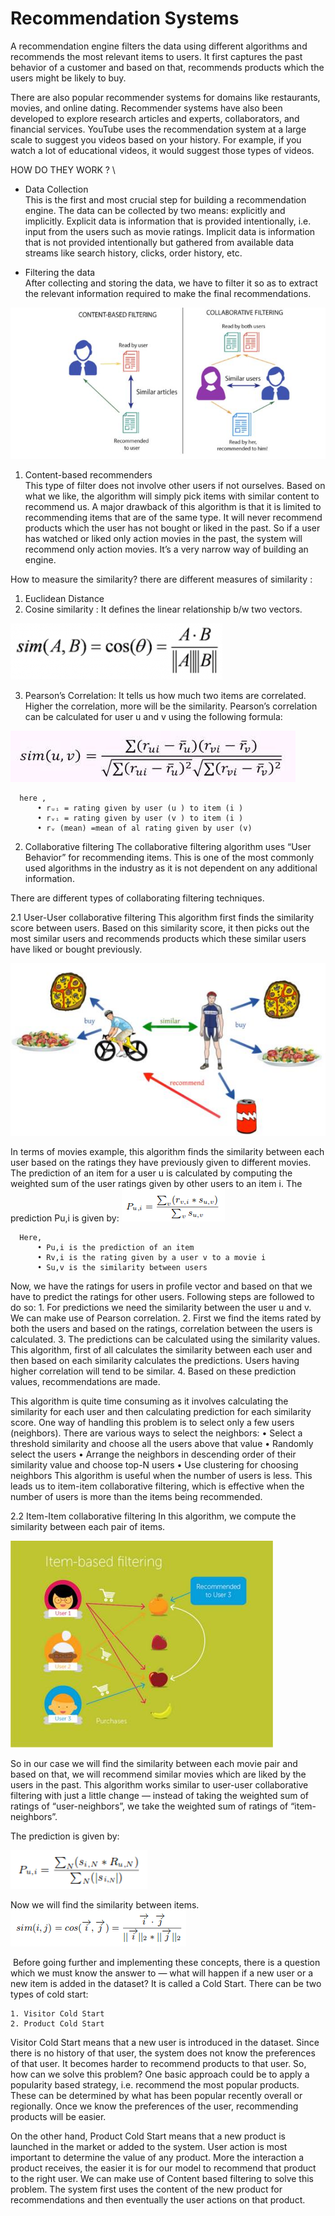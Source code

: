 # Recommendation Systems
A recommendation engine filters the data using different algorithms and recommends the most relevant items to users. It first captures the past behavior of a customer and based on that, recommends products which the users might be likely to buy.

There are also popular recommender systems for domains like restaurants, movies, and online dating. Recommender systems have also been developed to explore research articles and experts, collaborators, and financial services. YouTube uses the recommendation system at a large scale to suggest you videos based on your history. For example, if you watch a lot of educational videos, it would suggest those types of videos.

HOW DO THEY WORK ? \
- Data Collection \
This is the first and most crucial step for building a recommendation engine. The data can be collected by two means: explicitly and implicitly. 
Explicit data is information that is provided intentionally, i.e. input from the users such as movie ratings.
Implicit data is information that is not provided intentionally but gathered from available data streams like search history, clicks, order history, etc.

- Filtering the data \
After collecting and storing the data, we have to filter it so as to extract the relevant information required to make the final recommendations.

![1](https://github.com/rjnp2/Data-Science/blob/main/tutorial/8.%20Recommendation%20Systems/images/1.png)

1. Content-based recommenders \
This type of filter does not involve other users if not ourselves. Based on what we like, the algorithm will simply pick items with similar content to recommend us.
A major drawback of this algorithm is that it is limited to recommending items that are of the same type. It will never recommend products which the user has not bought or liked in the past. So if a user has watched or liked only action movies in the past, the system will recommend only action movies. It’s a very narrow way of building an engine.

How to measure the similarity? there are different measures of similarity :
1. Euclidean Distance
2. Cosine similarity :
  It defines the linear relationship b/w two vectors.
  
  ![1](https://github.com/rjnp2/Data-Science/blob/main/tutorial/8.%20Recommendation%20Systems/images/2.png)
  
3. Pearson’s Correlation: It tells us how much two items are correlated. Higher the correlation, more will be the similarity. Pearson’s correlation can be calculated for user u and v using the following formula:
  
  ![1](https://github.com/rjnp2/Data-Science/blob/main/tutorial/8.%20Recommendation%20Systems/images/3.png)
      
      here ,
          • rᵤᵢ = rating given by user (u ) to item (i )
          • rᵥᵢ = rating given by user (v ) to item (i )
          • rᵥ (mean) =mean of al rating given by user (v)

2. Collaborative filtering
The collaborative filtering algorithm uses “User Behavior” for recommending items. This is one of the most commonly used algorithms in the industry as it is not dependent on any additional information. 

There are different types of collaborating filtering techniques.

2.1 User-User collaborative filtering
This algorithm first finds the similarity score between users. Based on this similarity score, it then picks out the most similar users and recommends products which these similar users have liked or bought previously.

  ![1](https://github.com/rjnp2/Data-Science/blob/main/tutorial/8.%20Recommendation%20Systems/images/4.png)

In terms of movies example, this algorithm finds the similarity between each user based on the ratings they have previously given to different movies. The prediction of an item for a user u is calculated by computing the weighted sum of the user ratings given by other users to an item i.
The prediction Pu,i is given by:
   ![1](https://github.com/rjnp2/Data-Science/blob/main/tutorial/8.%20Recommendation%20Systems/images/5.png)

      Here,
          • Pu,i is the prediction of an item
          • Rv,i is the rating given by a user v to a movie i
          • Su,v is the similarity between users

Now, we have the ratings for users in profile vector and based on that we have to predict the ratings for other users. 
Following steps are followed to do so:
    1. For predictions we need the similarity between the user u and v. We can make use of Pearson correlation.
    2. First we find the items rated by both the users and based on the ratings, correlation between the users is calculated.
    3. The predictions can be calculated using the similarity values. This algorithm, first of all calculates the similarity between each user and then based on each similarity calculates the predictions. Users having higher correlation will tend to be similar.
    4. Based on these prediction values, recommendations are made. 

This algorithm is quite time consuming as it involves calculating the similarity for each user and then calculating prediction for each similarity score. One way of handling this problem is to select only a few users (neighbors). There are various ways to select the neighbors:
    • Select a threshold similarity and choose all the users above that value
    • Randomly select the users
    • Arrange the neighbors in descending order of their similarity value and choose top-N users
    • Use clustering for choosing neighbors
This algorithm is useful when the number of users is less. This leads us to item-item collaborative filtering, which is effective when the number of users is more than the items being recommended.

2.2 Item-Item collaborative filtering
In this algorithm, we compute the similarity between each pair of items.

  ![1](https://github.com/rjnp2/Data-Science/blob/main/tutorial/8.%20Recommendation%20Systems/images/6.png)

So in our case we will find the similarity between each movie pair and based on that, we will recommend similar movies which are liked by the users in the past. This algorithm works similar to user-user collaborative filtering with just a little change — instead of taking the weighted sum of ratings of “user-neighbors”, we take the weighted sum of ratings of “item-neighbors”. 

The prediction is given by:

  ![1](https://github.com/rjnp2/Data-Science/blob/main/tutorial/8.%20Recommendation%20Systems/images/7.png)

Now we will find the similarity between items. \
  ![1](https://github.com/rjnp2/Data-Science/blob/main/tutorial/8.%20Recommendation%20Systems/images/8.png)

 
 Before going further and implementing these concepts, there is a question which we must know the answer to — what will happen if a new user or a new item is added in the dataset? It is called a Cold Start. There can be two types of cold start:
 
    1. Visitor Cold Start
    2. Product Cold Start
    
Visitor Cold Start means that a new user is introduced in the dataset. Since there is no history of that user, the system does not know the preferences of that user. It becomes harder to recommend products to that user. So, how can we solve this problem? One basic approach could be to apply a popularity based strategy, i.e. recommend the most popular products. These can be determined by what has been popular recently overall or regionally. Once we know the preferences of the user, recommending products will be easier.

On the other hand, Product Cold Start means that a new product is launched in the market or added to the system. User action is most important to determine the value of any product. More the interaction a product receives, the easier it is for our model to recommend that product to the right user. We can make use of Content based filtering to solve this problem. The system first uses the content of the new product for recommendations and then eventually the user actions on that product.
